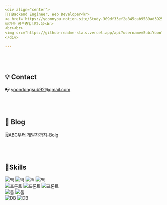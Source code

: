 ```yaml
---
<div align="center">
🧑🏼‍💻Backend Engineer, Web Developer<br>
<a href='https://yoonnyou.notion.site/Study-309df33ef2e845cab9589ad3925ad1b9'>📚Study(2022.08 ~)Click!!</a><br>
😃계속 공부중입니다.😃<br>
<br><br>
<img src="https://github-readme-stats.vercel.app/api?username=SubiYoon"/>
</div>

---
```


<br><br>

## 💡 Contact

📭  yoondongsub92@gmail.com 

<br><br>
## 📝 Blog
[🗒️ABC부터 개발자까지-Bolg](https://yoonnyoon.tistory.com)

<br><br>
  ## 📖Skills
  <!--가능한 스킬 보여주는 java아이콘-->
  ![백](https://img.shields.io/badge/Back-Java-red)
  ![백](https://img.shields.io/badge/Back-Spring-red)
  ![백](https://img.shields.io/badge/Back-SpringBoot-red)
  ![백](https://img.shields.io/badge/Back-Jsp-red)
  <br/>
  ![프론트](https://img.shields.io/badge/Front-JavaScript-success)
  ![프론트](https://img.shields.io/badge/Front-Jquery-success)
  ![프론트](https://img.shields.io/badge/Front-CSS-success)
  <br/>
  ![툴](https://img.shields.io/badge/Tool-VSCode-blue)
  ![툴](https://img.shields.io/badge/Tool-Eclipse-blue)
  <br/>
  ![DB](https://img.shields.io/badge/DB-Oracle-blueviolet)
  ![DB](https://img.shields.io/badge/DB-MySQL-blueviolet)

